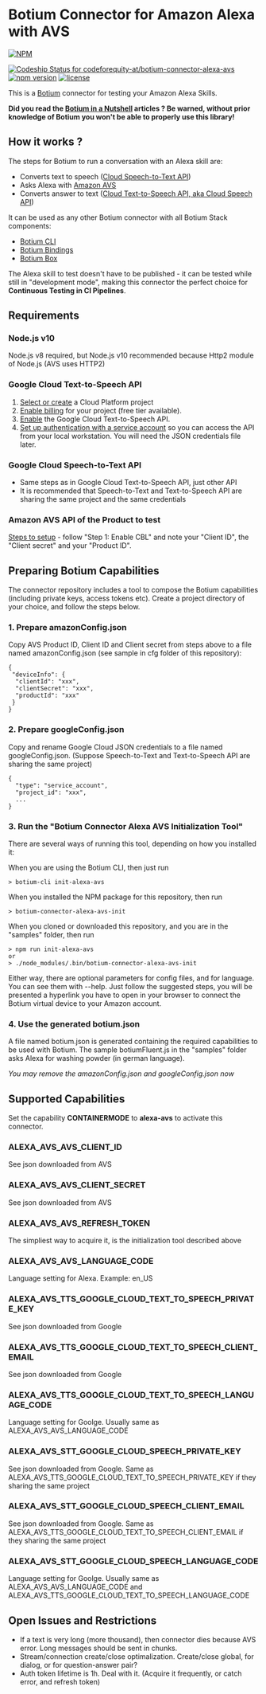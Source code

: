 # Botium Connector for Amazon Alexa with AVS

[![NPM](https://nodei.co/npm/botium-connector-alexa-avs.png?downloads=true&downloadRank=true&stars=true)](https://nodei.co/npm/botium-connector-alexa-avs/)

[ ![Codeship Status for codeforequity-at/botium-connector-alexa-avs](https://app.codeship.com/projects/f379ece0-ee76-0136-6e85-5afc45d94643/status?branch=master)](https://app.codeship.com/projects/320125)
[![npm version](https://badge.fury.io/js/botium-connector-alexa-avs.svg)](https://badge.fury.io/js/botium-connector-alexa-avs)
[![license](https://img.shields.io/github/license/mashape/apistatus.svg)]()

This is a [Botium](https://github.com/codeforequity-at/botium-core) connector for testing your Amazon Alexa Skills.

__Did you read the [Botium in a Nutshell](https://medium.com/@floriantreml/botium-in-a-nutshell-part-1-overview-f8d0ceaf8fb4) articles ? Be warned, without prior knowledge of Botium you won't be able to properly use this library!__

## How it works ?
The steps for Botium to run a conversation with an Alexa skill are:

* Converts text to speech ([Cloud Speech-to-Text API](https://cloud.google.com/text-to-speech/))
* Asks Alexa with [Amazon AVS](https://developer.amazon.com/de/docs/alexa-voice-service/get-started-with-alexa-voice-service.html)
* Converts answer to text ([Cloud Text-to-Speech API, aka Cloud Speech API](https://cloud.google.com/speech-to-text/))

It can be used as any other Botium connector with all Botium Stack components:
* [Botium CLI](https://github.com/codeforequity-at/botium-cli/)
* [Botium Bindings](https://github.com/codeforequity-at/botium-bindings/)
* [Botium Box](https://www.botium.at)

The Alexa skill to test doesn't have to be published - it can be tested while still in "development mode", making this connector the perfect choice for __Continuous Testing in CI Pipelines__.

## Requirements

### Node.js v10
Node.js v8 required, but Node.js v10 recommended because Http2 module of Node.js (AVS uses HTTP2) 

### Google Cloud Text-to-Speech API
1.  [Select or create](https://console.cloud.google.com/project) a Cloud Platform project
2.  [Enable billing](https://support.google.com/cloud/answer/6293499#enable-billing) for your project (free tier available).
3.  [Enable](https://console.cloud.google.com/flows/enableapi?apiid=texttospeech.googleapis.com) the Google Cloud Text-to-Speech API.
4.  [Set up authentication with a service account](https://cloud.google.com/docs/authentication/getting-started) so you can access the
    API from your local workstation. You will need the JSON credentials file later.

### Google Cloud Speech-to-Text API
* Same steps as in Google Cloud Text-to-Speech API, just other API
* It is recommended that Speech-to-Text and Text-to-Speech API are sharing the same project and the same credentials

### Amazon AVS API of the Product to test
[Steps to setup](https://developer.amazon.com/de/docs/alexa-voice-service/code-based-linking-other-platforms.html#step1) - follow "Step 1: Enable CBL" and note your "Client ID", the "Client secret" and your "Product ID".

## Preparing Botium Capabilities

The connector repository includes a tool to compose the Botium capabilities (including private keys, access tokens etc). Create a project directory of your choice, and follow the steps below.

### 1. Prepare amazonConfig.json

Copy AVS Product ID, Client ID and Client secret from steps above to a file named amazonConfig.json (see sample in cfg folder of this repository):

```
{
 "deviceInfo": {
  "clientId": "xxx",
  "clientSecret": "xxx",
  "productId": "xxx"
 }
}
```

### 2. Prepare googleConfig.json

Copy and rename Google Cloud JSON credentials to a file named googleConfig.json. (Suppose Speech-to-Text and Text-to-Speech API are sharing the same project)

```
{
  "type": "service_account",
  "project_id": "xxx",
  ...
}

```

### 3. Run the "Botium Connector Alexa AVS Initialization Tool"

There are several ways of running this tool, depending on how you installed it:

When you are using the Botium CLI, then just run
```
> botium-cli init-alexa-avs
```

When you installed the NPM package for this repository, then run
```
> botium-connector-alexa-avs-init
```

When you cloned or downloaded this repository, and you are in the "samples" folder, then run
```
> npm run init-alexa-avs
or
> ./node_modules/.bin/botium-connector-alexa-avs-init
```

Either way, there are optional parameters for config files, and for language. You can see them with --help.
Just follow the suggested steps, you will be presented a hyperlink you have to open in your browser to connect the Botium virtual device to your Amazon account.

### 4. Use the generated botium.json
A file named botium.json is generated containing the required capabilities to be used with Botium.
The sample botiumFluent.js in the "samples" folder asks Alexa for washing powder (in german language).

_You may remove the amazonConfig.json and googleConfig.json now_

## Supported Capabilities

Set the capability __CONTAINERMODE__ to __alexa-avs__ to activate this connector.

### ALEXA_AVS_AVS_CLIENT_ID
See json downloaded from AVS

### ALEXA_AVS_AVS_CLIENT_SECRET
See json downloaded from AVS

### ALEXA_AVS_AVS_REFRESH_TOKEN
The simpliest way to acquire it, is the initialization tool described above

### ALEXA_AVS_AVS_LANGUAGE_CODE
Language setting for Alexa. Example: en_US

### ALEXA_AVS_TTS_GOOGLE_CLOUD_TEXT_TO_SPEECH_PRIVATE_KEY
See json downloaded from Google

### ALEXA_AVS_TTS_GOOGLE_CLOUD_TEXT_TO_SPEECH_CLIENT_EMAIL
See json downloaded from Google

### ALEXA_AVS_TTS_GOOGLE_CLOUD_TEXT_TO_SPEECH_LANGUAGE_CODE
Language setting for Goolge. Usually same as ALEXA_AVS_AVS_LANGUAGE_CODE

### ALEXA_AVS_STT_GOOGLE_CLOUD_SPEECH_PRIVATE_KEY
See json downloaded from Google. Same as ALEXA_AVS_TTS_GOOGLE_CLOUD_TEXT_TO_SPEECH_PRIVATE_KEY if they sharing the same project

### ALEXA_AVS_STT_GOOGLE_CLOUD_SPEECH_CLIENT_EMAIL
See json downloaded from Google. Same as ALEXA_AVS_TTS_GOOGLE_CLOUD_TEXT_TO_SPEECH_CLIENT_EMAIL if they sharing the same project

### ALEXA_AVS_STT_GOOGLE_CLOUD_SPEECH_LANGUAGE_CODE
Language setting for Goolge. Usually same as ALEXA_AVS_AVS_LANGUAGE_CODE and ALEXA_AVS_TTS_GOOGLE_CLOUD_TEXT_TO_SPEECH_LANGUAGE_CODE

## Open Issues and Restrictions
* If a text is very long (more thousand), then connector dies because AVS error. Long messages should be sent in chunks.
* Stream/connection create/close optimalization. Create/close global, for dialog, or for question-answer pair?
* Auth token lifetime is 1h. Deal with it. (Acquire it frequently, or catch error, and refresh token)
